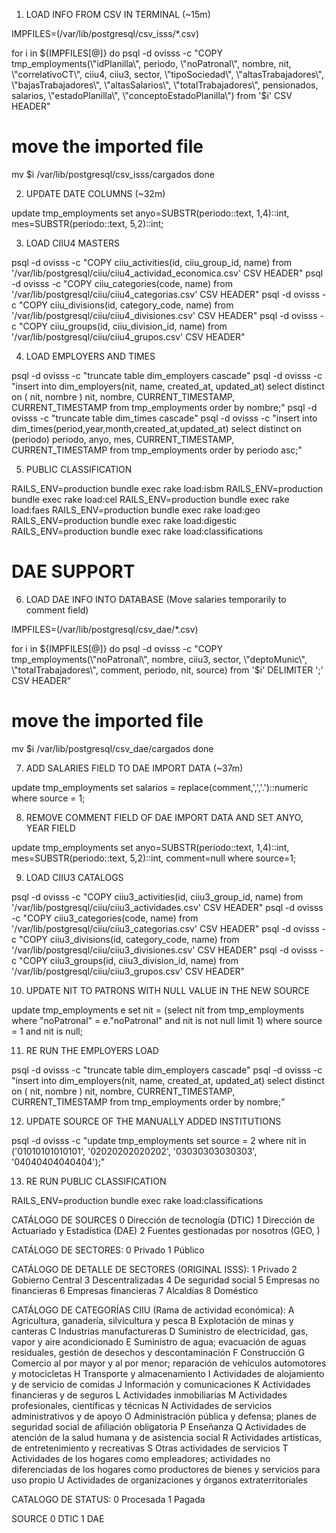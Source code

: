 1. LOAD INFO FROM CSV IN TERMINAL (~15m)

IMPFILES=(/var/lib/postgresql/csv_isss/*.csv)

for i in ${IMPFILES[@]}
do
  psql -d ovisss -c "COPY tmp_employments(\"idPlanilla\", periodo, \"noPatronal\", nombre, nit, \"correlativoCT\", ciiu4, ciiu3, sector, \"tipoSociedad\", \"altasTrabajadores\", \"bajasTrabajadores\", \"altasSalarios\", \"totalTrabajadores\", pensionados, salarios, \"estadoPlanilla\", \"conceptoEstadoPlanilla\") from '$i' CSV HEADER"
  # move the imported file
  mv $i /var/lib/postgresql/csv_isss/cargados
done

2. UPDATE DATE COLUMNS (~32m)

update tmp_employments set anyo=SUBSTR(periodo::text, 1,4)::int, mes=SUBSTR(periodo::text, 5,2)::int;

3. LOAD CIIU4 MASTERS

psql -d ovisss -c "COPY ciiu_activities(id, ciiu_group_id, name) from '/var/lib/postgresql/ciiu/ciiu4_actividad_economica.csv' CSV HEADER"
psql -d ovisss -c "COPY ciiu_categories(code, name) from '/var/lib/postgresql/ciiu/ciiu4_categorias.csv' CSV HEADER"
psql -d ovisss -c "COPY ciiu_divisions(id, category_code, name) from '/var/lib/postgresql/ciiu/ciiu4_divisiones.csv' CSV HEADER"
psql -d ovisss -c "COPY ciiu_groups(id, ciiu_division_id, name) from '/var/lib/postgresql/ciiu/ciiu4_grupos.csv' CSV HEADER"

4. LOAD EMPLOYERS AND TIMES

psql -d ovisss -c "truncate table dim_employers cascade"
psql -d ovisss -c "insert into dim_employers(nit, name, created_at, updated_at) select distinct on ( nit, nombre ) nit, nombre, CURRENT_TIMESTAMP, CURRENT_TIMESTAMP from tmp_employments order by nombre;"
psql -d ovisss -c "truncate table dim_times cascade"
psql -d ovisss -c "insert into dim_times(period,year,month,created_at,updated_at) select distinct on (periodo) periodo, anyo, mes, CURRENT_TIMESTAMP, CURRENT_TIMESTAMP from tmp_employments order by periodo asc;"

5. PUBLIC CLASSIFICATION

RAILS_ENV=production bundle exec rake load:isbm
RAILS_ENV=production bundle exec rake load:cel
RAILS_ENV=production bundle exec rake load:faes
RAILS_ENV=production bundle exec rake load:geo
RAILS_ENV=production bundle exec rake load:digestic
RAILS_ENV=production bundle exec rake load:classifications


##
# DAE SUPPORT

6. LOAD DAE INFO INTO DATABASE (Move salaries temporarily to comment field)

IMPFILES=(/var/lib/postgresql/csv_dae/*.csv)

for i in ${IMPFILES[@]}
do
  psql -d ovisss -c "COPY tmp_employments(\"noPatronal\", nombre, ciiu3, sector, \"deptoMunic\", \"totalTrabajadores\", comment, periodo, nit, source) from '$i' DELIMITER ';' CSV HEADER"
  # move the imported file
  mv $i /var/lib/postgresql/csv_dae/cargados
done

7. ADD SALARIES FIELD TO DAE IMPORT DATA (~37m)

update tmp_employments set salarios = replace(comment,',','.')::numeric where source = 1;

8. REMOVE COMMENT FIELD OF DAE IMPORT DATA AND SET ANYO, YEAR FIELD

update tmp_employments set anyo=SUBSTR(periodo::text, 1,4)::int, mes=SUBSTR(periodo::text, 5,2)::int, comment=null where source=1;

9. LOAD CIIU3 CATALOGS

psql -d ovisss -c "COPY ciiu3_activities(id, ciiu3_group_id, name) from '/var/lib/postgresql/ciiu/ciiu3_actividades.csv' CSV HEADER"
psql -d ovisss -c "COPY ciiu3_categories(code, name) from '/var/lib/postgresql/ciiu/ciiu3_categorias.csv' CSV HEADER"
psql -d ovisss -c "COPY ciiu3_divisions(id, category_code, name) from '/var/lib/postgresql/ciiu/ciiu3_divisiones.csv' CSV HEADER"
psql -d ovisss -c "COPY ciiu3_groups(id, ciiu3_division_id, name) from '/var/lib/postgresql/ciiu/ciiu3_grupos.csv' CSV HEADER"

10. UPDATE NIT TO PATRONS WITH NULL VALUE IN THE NEW SOURCE

update tmp_employments e set nit = (select nit from tmp_employments where "noPatronal" = e."noPatronal" and nit is not null limit 1) where source = 1 and nit is null;

11. RE RUN THE EMPLOYERS LOAD

psql -d ovisss -c "truncate table dim_employers cascade"
psql -d ovisss -c "insert into dim_employers(nit, name, created_at, updated_at) select distinct on ( nit, nombre ) nit, nombre, CURRENT_TIMESTAMP, CURRENT_TIMESTAMP from tmp_employments order by nombre;"

12. UPDATE SOURCE OF THE MANUALLY ADDED INSTITUTIONS

psql -d ovisss -c "update tmp_employments set source = 2 where nit in ('01010101010101', '02020202020202', '03030303030303', '04040404040404');"

13. RE RUN PUBLIC CLASSIFICATION

RAILS_ENV=production bundle exec rake load:classifications


CATÁLOGO DE SOURCES
0 Dirección de tecnología (DTIC)
1 Dirección de Actuariado y Estadística (DAE)
2 Fuentes gestionadas por nosotros (GEO, )

CATÁLOGO DE SECTORES:
0 Privado
1 Público

CATÁLOGO DE DETALLE DE SECTORES (ORIGINAL ISSS):
1 Privado
2 Gobierno Central
3 Descentralizadas
4 De seguridad social
5 Empresas no financieras
6 Empresas financieras
7 Alcaldías
8 Doméstico

CATÁLOGO DE CATEGORÍAS CIIU (Rama de actividad económica):
A	Agricultura, ganadería, silvicultura y pesca
B	Explotación de minas y canteras
C	Industrias manufactureras
D	Suministro de electricidad, gas, vapor y aire acondicionado
E	Suministro de agua; evacuación de aguas residuales, gestión de desechos y descontaminación
F	Construcción
G	Comercio al por mayor y al por menor; reparación de vehículos automotores y motocicletas
H	Transporte y almacenamiento
I	Actividades de alojamiento y de servicio de comidas
J	Información y comunicaciones
K	Actividades financieras y de seguros
L	Actividades inmobiliarias
M	Actividades profesionales, científicas y técnicas
N	Actividades de servicios administrativos y de apoyo
O	Administración pública y defensa; planes de seguridad social de afiliación obligatoria
P	Enseñanza
Q	Actividades de atención de la salud humana y de asistencia social
R	Actividades artísticas, de entretenimiento y recreativas
S	Otras actividades de servicios
T	Actividades de los hogares como empleadores; actividades no diferenciadas de los hogares como productores de bienes y servicios para uso propio
U	Actividades de organizaciones y órganos extraterritoriales

CATALOGO DE STATUS:
0 Procesada
1 Pagada

SOURCE
0 DTIC
1 DAE
